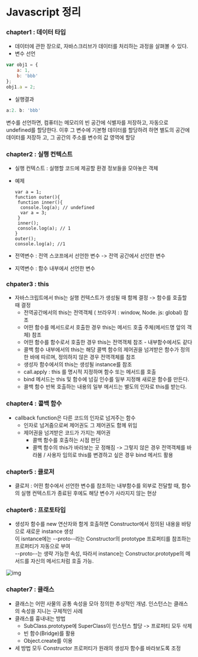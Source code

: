 # Javascript 정리

### **chapter1 : 데이터 타입**
  * 데이터에 관한 장으로, 자바스크리브가 데이터를 처리하는 과정을 살펴볼 수 있다. 
  * 변수 선언
  ````javascript
  var obj1 = {
      a: 1,
      b: 'bbb'
  };
  obj1.a = 2;
  ````
  * 실행결과
  ````javascript
  a:2. b: 'bbb'
  ````
  변수를 선언하면, 컴퓨터는 메모리의 빈 공간에 식별자를 저장하고, 자동으로 undefined를 할당한다. 이후 그 변수에 기본형 데이터를 할당하려 하면 별도의 공간에 데이터를 저장하     고, 그 공간의 주소를 변수의 값 영역에 할당 
  
### **chapter2 : 실행 컨텍스트**
  * 실행 컨텍스트 : 실행할 코드에 제공할 환경 정보들을 모아놓은 객체
  * 예제
    
    ````javvascript
    var a = 1;
    function outer(){
     function inner(){
      console.log(a); // undefined
      var a = 3;
     }
     inner();
     console.log(a); // 1
    }
    outer();
    console.log(a); //1
    ````
    
  * 전역변수 : 전역 스코프에서 선언한 변수 -> 전역 공간에서 선언한 변수
  * 지역변수 : 함수 내부에서 선언한 변수
  
### **chpater3 : this**
  * 자바스크립트에서 this는 실행 컨텍스트가 생성될 때 함께 결정 -> 함수를 호출할 때 결정
    * 전역공간에서의 this는 전역객체 ( 브라우저 : window, Node. js: global) 참조
    * 어떤 함수를 메서드로서 호출한 경우 this는 메서드 호출 주체(메서드명 앞의 객체) 참조
    * 어떤 함수를 함수로서 호출한 경우 this는 전역객체 참조 - 내부함수에서도 같다
    * 콜백 함수 내부에서의 this는 해당 콜백 함수의 제어권을 넘겨받은 함수가 정의한 바에 따르며, 정의하지 않은 경우 전역객체를 참조
    * 생성자 함수에서의 this는 생성될 instance를 참조
    * call.apply : this 를 명시적 지정하며 함수 또는 메서드를 호출
    * bind 메서드는 this 및 함수에 넘길 인수를 일부 지정해 새로운 함수를 만든다.
    * 콜백 함수 반복 호출하는 내용의 일부 메서드는 별도의 인자로 this를 받는다.
  
### **chapter4 : 콜백 함수**
  * callback function은 다른 코드의 인자로 넘겨주는 함수 
    * 인자로 넘겨줌으로써 제어권도 그 제어권도 함께 위임
    * 제어권을 넘겨받은 코드가 가지는 제어권
      * 콜백 함수를 호출하는 시점 판단
      * 콜백 함수의 this가 바라보는 곳 정해짐 -> 그렇지 않은 경우 전역객체를 바라봄 /  사용자 임의로 this를 변경하고 싶은 경우 bind 메서드 활용
    
### **chapter5 : 클로저**
  * 클로저 : 어떤 함수에서 선언한 변수를 참조하는 내부함수를 외부로 전달할 때, 함수의 실행 컨텍스트가 종료된 후에도 해당 변수가 사라지지 않는 현상
  
### **chapter6 : 프로토타입**
  * 생성자 함수를 new 연산자와 함게 호출하면 Constructor에서 정의된 내용을 바탕으로 새로운 instance 생성   
    이 isntance에는 --proto--라는 Constructor의 prototype 프로퍼티를 참조하는 프로퍼티가 자동으로 부여   
    --proto--는 생략 가능한 속성, 따라서 instance는 Constructor.prototype의 메서드를 자신의 메서드처럼 호출 가능.
    
  ![img](https://user-images.githubusercontent.com/111478153/187056262-4439f4fc-570f-42c7-a9bc-649f52db0ff7.png)
  
### **chapter7 : 클래스** 
  * 클래스는 어떤 사물의 공통 속성을 모아 정의한 추상적인 개념.
    인스턴스는 클래스의 속성을 지니는 구체적인 사례
  * 클래스를 흉내내는 방법
    * SubClass.prototype에 SuperClass이 인스턴스 할당 -> 프로퍼티 모두 삭제
    * 빈 함수(Bridge)를 활용
    * Object.create를 이용
  * 세 방법 모두 Constructor 프로퍼티가 원래의 생성자 함수를 바라보도록 조정
 
